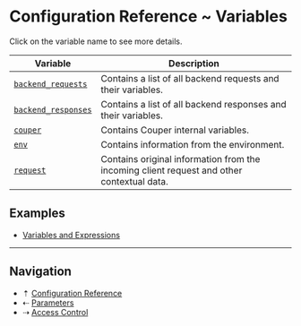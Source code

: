 # Configuration Reference ~ Variables

Click on the variable name to see more details.

| Variable                                              | Description |
| ----------------------------------------------------- | ----------- |
| [`backend_requests`](variables/backend-requests.md)   | Contains a list of all backend requests and their variables. |
| [`backend_responses`](variables/backend-responses.md) | Contains a list of all backend responses and their variables. |
| [`couper`](variables/couper.md)                       | Contains Couper internal variables. |
| [`env`](variables/env.md)                             | Contains information from the environment. |
| [`request`](variables/request.md)                     | Contains original information from the incoming client request and other contextual data. |

## Examples

* [Variables and Expressions](examples.md#variables-and-expressions)

-----

## Navigation

* &#8673; [Configuration Reference](README.md)
* &#8672; [Parameters](parameters.md)
* &#8674; [Access Control](access-control.md)
